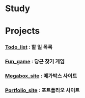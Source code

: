 # Study

# Projects

### [Todo_list](https://wjdghks95.github.io/Study/Projects/Todo_list/index.html) : 할 일 목록

### [Fun_game](https://wjdghks95.github.io/Study/Projects/Fun%20game/index.html) : 당근 찾기 게임

### [Megabox_site](https://wjdghks95.github.io/Study/Projects/Megabox%20site/index.html) : 메가박스 사이트

### [Portfolio_site](https://wjdghks95.github.io/Study/Projects/Portfolio_site/index.html) : 포트폴리오 사이트
